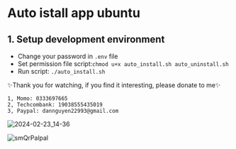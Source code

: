 # Auto istall app ubuntu

## 1. Setup development environment

- Change your password in `.env` file
- Set permission file script:`chmod u+x auto_install.sh auto_uninstall.sh`
- Run script: `./auto_install.sh`

✨Thank you for watching, if you find it interesting, please donate to me✨
    
    1, Momo: 0333697665
    2, Techcombank: 19038555435019
    3, Paypal: dannguyen22993@gmail.com

![2024-02-23_14-36](https://github.com/dannguyen2299/auto_istall_app_ubuntu/assets/71183646/814234ea-f90e-41f6-ab5d-4aac0f4dc48a)



![smQrPalpal](https://github.com/dannguyen2299/auto_istall_app_ubuntu/assets/71183646/95b37c8d-bed8-4702-973b-b963370ba6d3)
